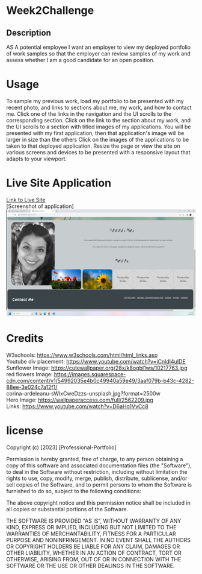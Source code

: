 # Week2Challenge

## Description
AS A potential employee I want an employer to view my deployed portfolio of work samples so that the employer can review samples of my work and assess whether I am a good candidate for an open position.

# Usage

To sample my previous work, load my portfolio to be presented with my recent photo, and links to sections about me, my work, and how to contact me.
Click one of the links in the navigation and the UI scrolls to the corresponding section.
Click on the link to the section about my work, and the UI scrolls to a section with titled images of my applications.
You will be presented with my first application, then that application's image will be larger in size than the others
Click on the images of the applications to be taken to that deployed application.
Resize the page or view the site on various screens and devices to be presented with a responsive layout that adapts to your viewport.

# Live Site Application
[Link to Live Site](https://mcalvario.github.io/Professional-Portfolio/)<br>
[Screenshot of application]![Alt text](img/ProfessionalProfile.png)

# Credits
W3schools: https://www.w3schools.com/html/html_links.asp<br>
Youtube div placement: https://www.youtube.com/watch?v=jCnldI4uIDE<br>
Sunflower Image: https://cutewallpaper.org/28x/k8ogbl1ws/10217763.jpg<br>
red flowers Image: https://images.squarespace-cdn.com/content/v1/54992035e4b0c49940a59e49/3aaf079b-b43c-4282-88ee-3e024c7a12f1/<br>corina-ardeleanu-sWlxCweDzzs-unsplash.jpg?format=2500w<br>
Hero Image: https://wallpaperaccess.com/full/2562209.jpg<br>
Links: https://www.youtube.com/watch?v=D6aHo1VvCc8


# license

Copyright (c) [2023] [Professional-Portfolio]

Permission is hereby granted, free of charge, to any person obtaining a copy
of this software and associated documentation files (the "Software"), to deal
in the Software without restriction, including without limitation the rights
to use, copy, modify, merge, publish, distribute, sublicense, and/or sell
copies of the Software, and to permit persons to whom the Software is
furnished to do so, subject to the following conditions:

The above copyright notice and this permission notice shall be included in all
copies or substantial portions of the Software.

THE SOFTWARE IS PROVIDED "AS IS", WITHOUT WARRANTY OF ANY KIND, EXPRESS OR
IMPLIED, INCLUDING BUT NOT LIMITED TO THE WARRANTIES OF MERCHANTABILITY,
FITNESS FOR A PARTICULAR PURPOSE AND NONINFRINGEMENT. IN NO EVENT SHALL THE
AUTHORS OR COPYRIGHT HOLDERS BE LIABLE FOR ANY CLAIM, DAMAGES OR OTHER
LIABILITY, WHETHER IN AN ACTION OF CONTRACT, TORT OR OTHERWISE, ARISING FROM,
OUT OF OR IN CONNECTION WITH THE SOFTWARE OR THE USE OR OTHER DEALINGS IN THE
SOFTWARE.





[def]: Assets/ProfessionalProfile.png